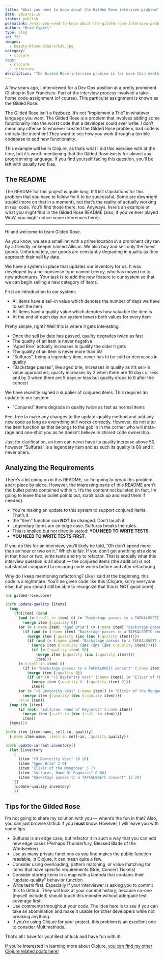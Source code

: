 ```yaml
---
title: "What you need to know about the Gilded Rose interview problem"
date: 2019-01-16
status: publish
permalink: /what-you-need-to-know-about-the-gilded-rose-interview-problem
author: "Brad Cypert"
type: blog
id: 795
images:
  - beauty-bloom-blue-67636.jpg
category:
  - clojure
tags:
  - clojure
  - interview
description: "The Gilded Rose interview problem is far more than meets the eyes. You may have requirements, but you need to refactor and provide test coverage, as well!"
---
```


A few years ago, I interviewed for a Dev Ops position at a pretty prominent CI shop in San Francisco. Part of the interview process involved a take-home code-assignment (of course). This particular assignment is known as the Gilded Rose.

The Gilded Rose isn’t a fizzbuzz. It’s not “Implement a Trie” in whatever language you want. The Gilded Rose is a problem that involves adding some functionality into the worst code that a developer could ever write. I don’t mean any offense to whoever created the Gilded Rose problem, bad code is entirely the intention! They want to see how you work through a terrible codebase to add new functionality.

This example will be in Clojure, as thats what I did this exercise with at the time, but it’s worth mentioning that the Gilded Rose exists for almost any programming language. If you find yourself facing this question, you’ll be left with usually two files.

## The README

The README for this project is quite long. It’ll list stipulations for this problem that you have to follow for it to be successful. Some are downright stupid (more on that in a moment), but that’s the reality of actually working in real code. You’ll find those there, too. Anyways, here’s an example of what you might find in the Gilded Rose README (also, if you’ve ever played WoW, you might notice some references here).

---

Hi and welcome to team Gilded Rose.

As you know, we are a small inn with a prime location in a prominent city ran by a friendly innkeeper named Allison. We also buy and sell only the finest goods. Unfortunately, our goods are constantly degrading in quality as they approach their sell by date.

We have a system in place that updates our inventory for us. It was developed by a no-nonsense type named Leeroy, who has moved on to new adventures. Your task is to add the new feature to our system so that we can begin selling a new category of items.

First an introduction to our system:

- All items have a sell-in value which denotes the number of days we have to sell the item
- All items have a quality value which denotes how valuable the item is
- At the end of each day our system lowers both values for every item

Pretty simple, right? Well this is where it gets interesting:

- Once the sell by date has passed, quality degrades twice as fast
- The quality of an item is never negative
- “Aged Brie” actually increases in quality the older it gets
- The quality of an item is never more than 50
- “Sulfuras”, being a legendary item, never has to be sold or decreases in quality
- “Backstage passes”, like aged brie, increases in quality as it’s sell-in value approaches; quality increases by 2 when there are 10 days or less and by 3 when there are 5 days or less but quality drops to 0 after the concert

We have recently signed a supplier of conjured items. This requires an update to our system:

- “Conjured” items degrade in quality twice as fast as normal items

Feel free to make any changes to the update-quality method and add any new code as long as everything still works correctly. However, do not alter the item function as that belongs to the goblin in the corner who will insta-rage and one-shot you as he doesn’t believe in shared code ownership.

Just for clarification, an item can never have its quality increase above 50, however “Sulfuras” is a legendary item and as such its quality is 80 and it never alters.

## Analyzing the Requirements

There’s a lot going on in this README, so I’m going to break this problem apart piece by piece. However, the interesting parts of this README aren’t the bullet points contained within it. It’s the content not bulleted (in fact, Im going to leave those bullet points out, scroll back up and read them if needed).

- You’re making an update to this system to support conjured items. That’s it.
- the “item” function can **NOT** be changed. Don’t touch it.
- Legendary Items are an edge case. Sulfuras breaks the rules.
- This is implied but not directly stated: **YOU NEED TO WRITE TESTS**.
- **YOU NEED TO WRITE TESTS FIRST**.

If you do this for an interview, you’ll likely be told, “Oh don’t spend more than an hour or two on it.” Which is fair. If you don’t get anything else done in that hour or two, write tests and try to refactor. That is actually what this interview question is all about — the conjured items (the addition) is not substantial compared to ensuring code works before and after refactoring.

Why do I keep mentioning refactoring? Like I said at the beginning, this code is a nightmare. You’ll be given code like this (Clojure, sorry everyone else, but you should still be able to recognize that this is NOT good code):

```clojure
(ns gilded-rose.core)

(defn update-quality [items]
  (map
    (fn[item] (cond
      (and (< (:sell-in item) 0) (= "Backstage passes to a TAFKAL80ETC concert" (:name item)))
        (merge item {:quality 0})
      (or (= (:name item) "Aged Brie") (= (:name item) "Backstage passes to a TAFKAL80ETC concert"))
        (if (and (= (:name item) "Backstage passes to a TAFKAL80ETC concert") (>= (:sell-in item) 5) (< (:sell-in item) 10))
          (merge item {:quality (inc (inc (:quality item)))})
          (if (and (= (:name item) "Backstage passes to a TAFKAL80ETC concert") (>= (:sell-in item) 0) (< (:sell-in item) 5))
            (merge item {:quality (inc (inc (inc (:quality item))))})
            (if (< (:quality item) 50)
              (merge item {:quality (inc (:quality item))})
              item)))
      (< (:sell-in item) 0)
        (if (= "Backstage passes to a TAFKAL80ETC concert" (:name item))
          (merge item {:quality 0})
          (if (or (= "+5 Dexterity Vest" (:name item)) (= "Elixir of the Mongoose" (:name item)))
            (merge item {:quality (- (:quality item) 2)})
            item))
      (or (= "+5 Dexterity Vest" (:name item)) (= "Elixir of the Mongoose" (:name item)))
        (merge item {:quality (dec (:quality item))})
      :else item))
  (map (fn [item]
      (if (not= "Sulfuras, Hand of Ragnaros" (:name item))
        (merge item {:sell-in (dec (:sell-in item))})
        item))
  items)))

(defn item [item-name, sell-in, quality]
  {:name item-name, :sell-in sell-in, :quality quality})

(defn update-current-inventory[]
  (let [inventory
    [
      (item "+5 Dexterity Vest" 10 20)
      (item "Aged Brie" 2 0)
      (item "Elixir of the Mongoose" 5 7)
      (item "Sulfuras, Hand Of Ragnaros" 0 80)
      (item "Backstage passes to a TAFKAL80ETC concert" 15 20)
    ]]
    (update-quality inventory)
    ))
```

## Tips for the Gilded Rose

I’m not going to share my solution with you — where’s the fun in that? Also, you can just browse Github if you **must** know. However, I will leave you with some tips.

- Sulfuras is an edge case, but refactor it in such a way that you can add new edge cases (Perhaps Thunderfury, Blessed Blade of the Windseeker)
- Use as many private functions as you find makes the public function readable, in Clojure, it can mean quite a few.
- Consider using overloading, pattern matching, or value matching for items that have specific requirements (Brie, Concert Tickets)
- Consider storing items in a map with a lambda that contains their “update-quality” behavior function.
- Write tests first. Especially if your interviewer is asking you to commit this to Github. They will look at your commit history, because no-one (myself included) should touch this monster without adequate test coverage first.
- Use comments throughout your code. The idea here is to see if you can take an abomination and make it usable for other developers while not breaking anything.
- If you’re using Clojure for your project, this problem is an excellent one to consider Multimethods.

That’s all I have for you! Best of luck and have fun with it!

If you’re interested in learning more about Clojure, [you can find my other Clojure related posts here!](http://www.bradcypert.com/clojure-async/)
